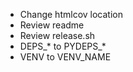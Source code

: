 - Change htmlcov location
- Review readme
- Review release.sh
- DEPS_* to PYDEPS_*
- VENV to VENV_NAME

